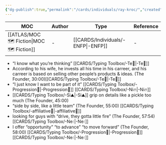 ```yaml
---
{"dg-publish":true,"permalink":"/cards/individuals/ray-kroc/","created":"2023-04-19T19:58:37.990+02:00","updated":"2023-05-02T10:41:45.906+02:00"}
---
```


| MOC                                           | Author | Type                                  | Reference |
| --------------------------------------------- | ------ | ------------------------------------- | --------- |
| [[ATLAS/MOC 🗺️ Fiction\|MOC 🗺️ Fiction]] | \-     | [[CARDS/Individuals/-ENFP\|-ENFP]] | \-        |


- “I know what you’re thinking” [[CARDS/Typing Toolbox/-Te🏹\|-Te🏹]] 
- According to his wife, he invests all his time in his carreer, and his carreer is based on selling other people’s products & ideas. (The Founder, 30:00)[[CARDS/Typing Toolbox/-Te🏹\|-Te🏹]]  
- “I just know I want to be part of it” [[CARDS/Typing Toolbox/-Progression🔦\|-Progression🔦]] [[CARDS/Typing Toolbox/-Ni🔥\|-Ni🔥]] 
- [[CARDS/Typing Toolbox/-Si⛰️\|-Si⛰️]] grip on details like a pickle too much (The Founder, 45:00)
- “side by side, like a little team” (The Founder, 55:00) [[CARDS/Typing Toolbox/-affiliative🐜\|-affiliative🐜]] 
- looking for guys with “drive, they gotta little fire” (The Founder, 57:54) [[CARDS/Typing Toolbox/-Ne💧\|-Ne💧]] 
- I offer “opportunity” “to advance” “to move forward” (The Founder, 58:00) [[CARDS/Typing Toolbox/-Progression🔦\|-Progression🔦]] [[CARDS/Typing Toolbox/-Ne💧\|-Ne💧]] 


